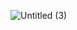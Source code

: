 ![Untitled (3)](https://user-images.githubusercontent.com/86208370/212238438-a8a7c880-1905-4484-b0cb-68f514e3e5ed.png)
